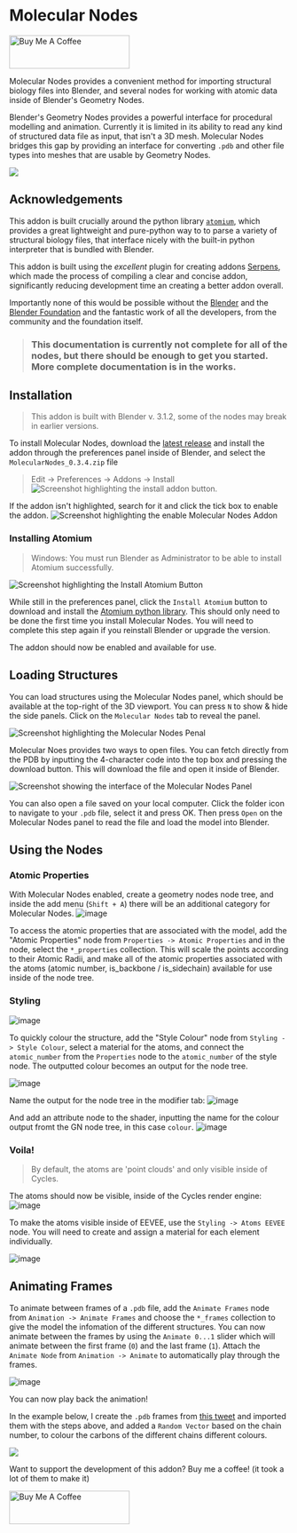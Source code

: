 # Molecular Nodes

<a href="https://www.buymeacoffee.com/bradyajohnston" target="_blank"><img src="https://cdn.buymeacoffee.com/buttons/v2/default-violet.png" alt="Buy Me A Coffee" style="height: 60px !important;width: 217px !important;" ></a>

Molecular Nodes provides a convenient method for importing structural biology files into Blender, and several nodes for working with atomic data inside of Blender's Geometry Nodes.

Blender's Geometry Nodes provides a powerful interface for procedural modelling and animation. Currently it is limited in its ability to read any kind of structured data file as input, that isn't a 3D mesh. Molecular Nodes bridges this gap by providing an interface for converting `.pdb` and other file types into meshes that are usable by Geometry Nodes.

![](img/atp-animation-demo.gif)

## Acknowledgements
This addon is built crucially around the python library [`atomium`](https://github.com/samirelanduk/atomium), which provides a great lightweight and pure-python way to to parse a variety of structural biology files, that interface nicely with the built-in python interpreter that is bundled with Blender.

This addon is built using the _excellent_ plugin for creating addons [Serpens](https://joshuaknauber.notion.site/Serpens-Documentation-d44c98df6af64d7c9a7925020af11233), which made the process of compiling a clear and concise addon, significantly reducing development time an creating a better addon overall.

Importantly none of this would be possible without the [Blender](https://www.blender.org/about/foundation/) and the [Blender Foundation](https://www.blender.org/about/foundation/) and the fantastic work of all the developers, from the community and the foundation itself. 

> ### This documentation is currently not complete for all of the nodes, but there should be enough to get you started. More complete documentation is in the works.

## Installation

> This addon is built with Blender v. 3.1.2, some of the nodes may break in earlier versions.

To install Molecular Nodes, download the [latest release](https://github.com/BradyAJohnston/MolecularNodes/releases) and install the addon through the preferences panel inside of Blender, and select the `MolecularNodes_0.3.4.zip` file
> Edit -> Preferences -> Addons -> Install
![Screenshot highlighting the install addon button.](img/install-addon.png)

If the addon isn't highlighted, search for it and click the tick box to enable the addon.
![Screenshot highlighting the enable Molecular Nodes Addon](img/enable-addon.png)

### Installing Atomium
> Windows: You must run Blender as Administrator to be able to install Atomium successfully.

![Screenshot highlighting the Install Atomium Button](img/install-atomium.png)

While still in the preferences panel, click the `Install Atomium` button to download and install the [Atomium python library](https://github.com/samirelanduk/atomium). This should only need to be done the first time you install Molecular Nodes. You will need to complete this step again if you reinstall Blender or upgrade the version.

The addon should now be enabled and available for use. 

## Loading Structures
You can load structures using the Molecular Nodes panel, which should be available at the top-right of the 3D viewport. You can press `N` to show & hide the side panels. Click on the `Molecular Nodes` tab to reveal the panel.


![Screenshot highlighting the Molecular Nodes Penal](img/mol-panel-viewport.png)

Molecular Noes provides two ways to open files. You can fetch directly from the PDB by inputting the 4-character code into the top box and pressing the download button. This will download the file and open it inside of Blender.


![Screenshot showing the interface of the Molecular Nodes Panel](https://user-images.githubusercontent.com/36021261/165198468-84e813b5-e5e6-4cfb-b735-cc78ae45791f.png)


You can also open a file saved on your local computer. Click the folder icon to navigate to your `.pdb` file, select it and press OK. Then press `Open` on the Molecular Nodes panel to read the file and load the model into Blender.

## Using the Nodes

### Atomic Properties
With Molecular Nodes enabled, create a geometry nodes node tree, and inside the add menu (`Shift + A`) there will be an additional category for Molecular Nodes. 
![image](https://user-images.githubusercontent.com/36021261/165195736-def01745-aa71-456a-956d-0cc40bc43df8.png)

To access the atomic properties that are associated with the model, add the "Atomic Properties" node from `Properties -> Atomic Properties` and in the node, select the `*_properties` collection. This will scale the points according to their Atomic Radii, and make all of the atomic properties associated with the atoms (atomic number, is_backbone / is_sidechain) available for use inside of the node tree.

### Styling
![image](https://user-images.githubusercontent.com/36021261/165195935-9cda165c-6b05-4c14-a9c9-12748ad006b7.png)

To quickly colour the structure, add the "Style Colour" node from `Styling -> Style Colour`, select a material for the atoms, and connect the `atomic_number` from the `Properties` node to the `atomic_number` of the style node. The outputted colour becomes an output for the node tree.

![image](https://user-images.githubusercontent.com/36021261/165196242-038cd2d7-5270-426a-9c13-a3a9ef43ac57.png)

Name the output for the node tree in the modifier tab: 
![image](https://user-images.githubusercontent.com/36021261/165196280-bcd62e5a-3dcc-4f52-aede-a4227f8c1046.png)

And add an attribute node to the shader, inputting the name for the colour output fromt the GN node tree, in this case `colour`. 
![image](https://user-images.githubusercontent.com/36021261/165196355-c58de115-13c6-4533-9bad-e0d86806e7b7.png)

### Voila!
> By default, the atoms are 'point clouds' and only visible inside of Cycles. 

The atoms should now be visible, inside of the Cycles render engine: 
![image](https://user-images.githubusercontent.com/36021261/165196439-1fa247f3-cf44-40d1-a13a-57320c341f3a.png)

To make the atoms visible inside of EEVEE, use the `Styling -> Atoms EEVEE` node. You will need to create and assign a material for each element individually.

![image](https://user-images.githubusercontent.com/36021261/165196698-2abe212a-9175-4c50-89a0-313c75e3bc31.png)

## Animating Frames
To animate between frames of a `.pdb` file, add the `Animate Frames` node from `Animation -> Animate Frames` and choose the `*_frames` collection to give the model the infomation of the different structures. You can now animate between the frames by using the `Animate 0...1` slider which will animate between the first frame (`0`) and the last frame (`1`). Attach the `Animate Node` from `Animation -> Animate` to automatically play through the frames.

![image](https://user-images.githubusercontent.com/36021261/165197211-8b806065-5d69-4b49-abab-1fd425b48c77.png)

You can now play back the animation!

In the example below, I create the `.pdb` frames from [this tweet](https://twitter.com/UCSFChimeraX/status/1258888093068701696?s=20&t=zDVE14P-Q6HfHJtnJpsKSw) and imported them with the steps above, and added a `Random Vector` based on the chain number, to colour the carbons of the different chains different colours.

![](img/atp-animation-demo.gif)

Want to support the development of this addon? Buy me a coffee! (it took a lot of them to make it)

<a href="https://www.buymeacoffee.com/bradyajohnston" target="_blank"><img src="https://cdn.buymeacoffee.com/buttons/v2/default-violet.png" alt="Buy Me A Coffee" style="height: 60px !important;width: 217px !important;" ></a>



